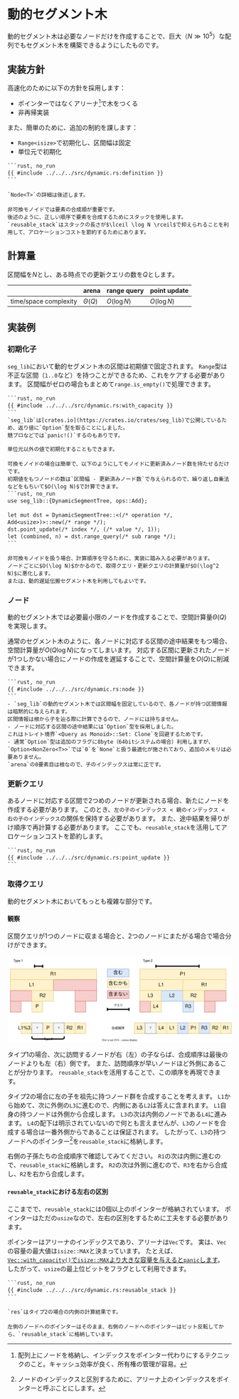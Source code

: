 # 動的セグメント木

動的セグメント木は必要なノードだけを作成することで、巨大（$N \gg 10^5$）な配列でもセグメント木を構築できるようにしたものです。

## 実装方針

高速化のために以下の方針を採用します：

- ポインターではなくアリーナ[^arena]で木をつくる
- 非再帰実装

また、簡単のために、追加の制約を課します：

- `Range<isize>`で初期化し、区間幅は固定
- 単位元で初期化

~~~admonish example title="実装例（動的セグメント木）"
```rust, no_run
{{ #include ../../../src/dynamic.rs:definition }}
```

`Node<T>`の詳細は後述します。

非可換モノイドでは要素の合成順が重要です。
後述のように、正しい順序で要素を合成するためにスタックを使用します。
`reusable_stack`はスタックの長さが$\lceil \log N \rceil$で抑えられることを利用して、アロケーションコストを節約するためにあります。
~~~

## 計算量

区間幅を$N$とし、ある時点での更新クエリの数を$Q$とします。

|                       | arena        | range query | point update |
| --------------------- | ------------ | ----------- | ------------ |
| time/space complexity | $\Theta (Q)$ | $O(\log N)$ | $O(\log N)$  |

## 実装例

### 初期化子

`seg_lib`において動的セグメント木の区間は初期値で固定されます。
`Range`型は不正な区間（`1..0`など）を持つことができるため、これをケアする必要があります。
区間幅がゼロの場合もまとめて`range.is_empty()`で処理できます。

~~~admonish example title="実装例（初期化子）"
```rust, no_run
{{ #include ../../../src/dynamic.rs:with_capacity }}
```
`seg_lib`は[crates.io](https://crates.io/crates/seg_lib)で公開しているため、返り値に`Option`型を取ることにしました。
競プロなどでは`panic!()`するのもありです。
~~~

~~~admonish tip
単位元以外の値で初期化することもできます。

可換モノイドの場合は簡単で、以下のようにしてモノイドに更新済みノード数を持たせるだけです。
初期値をもつノードの数は`区間幅 - 更新済みノード数`で与えられるので、繰り返し自乗法などをもちいて$O(\log N)$で計算できます。
```rust, no_run
use seg_lib::{DynamicSegmentTree, ops::Add};

let mut dst = DynamicSegmentTree::<(/* operation */, Add<usize>)>::new(/* range */);
dst.point_update(/* index */, (/* value */, 1));
let (combined, n) = dst.range_query(/* sub range */);
```

非可換モノイドを扱う場合、計算順序を守るために、実装に踏み入る必要があります。
ノードごとに$O(\log N)$かかるので、取得クエリ・更新クエリの計算量が$O(\log^2 N)$に悪化します。
または、動的遅延伝搬セグメント木を利用してもよいです。
~~~

### ノード

動的セグメント木では必要最小限のノードを作成することで、空間計算量$\Theta(Q)$を実現します。

通常のセグメント木のように、各ノードに対応する区間の途中結果をもつ場合、空間計算量が$O(Q \log N)$になってしまいます。
対応する区間に更新されたノードが1つしかない場合にノードの作成を遅延することで、空間計算量を$O(Q)$に削減できます。

~~~admonish example title="実装例（初期化子）"
```rust, no_run
{{ #include ../../../src/dynamic.rs:node }}
```
- `seg_lib`の動的セグメント木では区間幅を固定しているので、各ノードが持つ区間情報は暗黙的に与えられます。
区間情報は根から子を辿る際に計算できるので、ノードには持ちません。
- ノードに対応する区間の途中結果には`Option`型を採用しました。
これはトレイト境界`<Query as Monoid>::Set: Clone`を回避するためです。
- 通常`Option`型は追加のフラグに8byte（64bitシステムの場合）利用しますが、`Option<NonZero<T>>`では`0`を`None`と扱う最適化が施されており、追加のメモリは必要ありません。
`arena`の0要素目は根なので、子のインデックスは常に正です。
~~~

### 更新クエリ

あるノードに対応する区間で2つめのノードが更新される場合、新たにノードを作成する必要があります。
このとき、`左の子のインデックス < 親のインデックス < 右の子のインデックス`の関係を保持する必要があります。
また、途中結果を帰りがけ順序で再計算する必要があります。
ここでも、`reusable_stack`を活用してアロケーションコストを節約します。

~~~admonish example title="実装例（一点更新）"
```rust, no_run
{{ #include ../../../src/dynamic.rs:point_update }}
```
~~~

### 取得クエリ

動的セグメント木においてもっとも複雑な部分です。

#### 観察

区間クエリが1つのノードに収まる場合と、2つのノードにまたがる場合で場合分けができます。

![range query](dynamic_rq.drawio.svg)

タイプ1の場合、次に訪問するノードが右（左）の子ならば、合成順序は最後のノードよりも左（右）側です。
また、訪問順序が早いノードほど外側にあることが分かります。
`reusable_stack`を活用することで、この順序を再現できます。

タイプ2の場合に左の子を祖先に持つノード群を合成することを考えます。
`L1`から始めて、次に外側の`L3`に進むので、内側にある`L2`は答えに含まれます。
`L1`自身の持つノードは外側から合成します。
`L3`の次は内側のノードである`L4`に進みます。
`L4`の配下は明示されていないので何とも言えませんが、`L3`のノードを合成する場合は一番外側からであることは保証されます。
したがって、`L3`の持つノードへのポインター[^arena_pointer]を`reusable_stack`に格納します。

右側の子孫たちの合成順序で確認してみてください。
`R1`の次は内側に進むので、`reusable_stack`に格納します。
`R2`の次は外側に進むので、`R3`を右から合成し、`R2`を右から合成します。

#### `reusable_stack`における左右の区別

ここまでで、`reusable_stack`には0個以上のポインターが格納されています。
ポインターはただの`usize`なので、左右の区別をするために工夫をする必要があります。

ポインターはアリーナのインデックスであり、アリーナは`Vec`です。
実は、`Vec`の容量の最大値は`isize::MAX`と決まっています。
たとえば、[`Vec::with_capacity()`で`isize::MAX`より大きな容量を与えると`panic`します](https://doc.rust-lang.org/std/vec/struct.Vec.html#method.with_capacity)。
したがって、`usize`の最上位ビットをフラグとして利用できます。

~~~admonish example title="実装例（左右の区別）"
```rust, no_run
{{ #include ../../../src/dynamic.rs:reusable_stack }}
```

`res`はタイプ2の場合の内側の計算結果です。

左側のノードへのポインターはそのまま、右側のノードへのポインターはビット反転してから、`reusable_stack`に格納しています。
~~~

[^arena]: 配列上にノードを格納し、インデックスをポインター代わりにするテクニックのこと。キャッシュ効率が良く、所有権の管理が容易。
[^arena_pointer]: ノードのインデックスと区別するために、アリーナ上のインデックスをポインターと呼ぶことにします。
